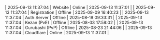 | 2025-09-13 11:37:04 | Website | Online | 2025-09-13 11:37:01 |
| 2025-09-13 11:37:04 | Registration | Offline | 2025-09-09 16:40:23 |
| 2025-09-13 11:37:04 | Auth Server | Offline | 2025-08-18 09:33:31 |
| 2025-09-13 11:37:04 | Kezan (PvE) | Offline | 2025-08-03 17:58:02 |
| 2025-09-13 11:37:04 | Gurubashi (PvP) | Offline | 2025-08-23 21:44:06 |
| 2025-09-13 11:37:04 | Cloudflare | Online | 2025-09-13 11:37:01 |
